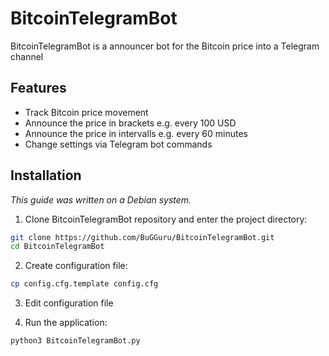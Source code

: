 # BitcoinTelegramBot
BitcoinTelegramBot is a announcer bot for the Bitcoin price into a Telegram channel

## Features

* Track Bitcoin price movement
* Announce the price in brackets e.g. every 100 USD 
* Announce the price in intervalls e.g. every 60 minutes
* Change settings via Telegram bot commands 

## Installation

*This guide was written on a Debian system.*

1. Clone BitcoinTelegramBot repository and enter the project directory:

```sh
git clone https://github.com/BuGGuru/BitcoinTelegramBot.git
cd BitcoinTelegramBot
```

2. Create configuration file:

```sh
cp config.cfg.template config.cfg
```

3. Edit configuration file

4. Run the application:
```sh
python3 BitcoinTelegramBot.py
```
